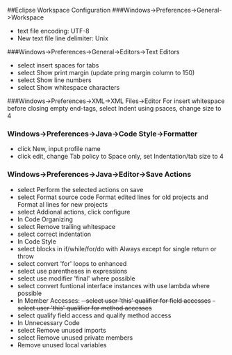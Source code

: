 ##Eclipse Workspace Configuration
###Windows->Preferences->General->Workspace
- text file encoding: UTF-8
- New text file line delimiter: Unix

###Windows->Preferences->General->Editors->Text Editors
- select insert spaces for tabs
- select Show print margin (update pring margin column to 150)
- select Show line numbers
- select Show whitespace characters

###Windows->Preferences->XML->XML Files->Editor
For insert whitespace before closing empty end-tags, select Indent using psaces, change size to 4

### Windows->Preferences->Java->Code Style->Formatter
- click New, input profile name
- click edit, change Tab policy to Space only, set Indentation/tab size to 4

### Windows->Preferences->Java->Editor->Save Actions
- select Perform the selected actions on save
- select Format source code Format edited lines for old projects and Format al lines for new projects
- select Addional actions, click configure
- In Code Organizing
 - select Remove trailing whitespace
 - select correct indentation
- In Code Style
 - select blocks in if/while/for/do with Always except for single return or throw
 - select convert 'for' loops to enhanced
 - select use parentheses in expressions
 - select use modifier 'final' where possible
 - select convert funtional interface instances with use lambda where possible
- In Member Accesses:
 ~~- select user 'this' qualifier for field accesses~~
 ~~- select user 'this' qualifier for method accesses~~
 - select qualify field access and qualify method access
- In Unnecessary Code
 - select Remove unused imports
 - select Remove unused private members
 - Remove unused local variables
